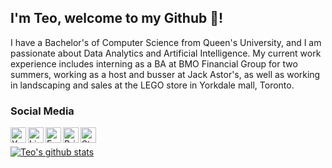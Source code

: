 ## I'm Teo, welcome to my Github 🧬! 
I have a Bachelor's of Computer Science from Queen's University, and I am passionate about Data Analytics and Artificial Intelligence. My current work experience includes interning as a BA at BMO Financial Group for two summers, working as a host and busser at Jack Astor's, as well as working in landscaping and sales at the LEGO store in Yorkdale mall, Toronto. 
### Social Media
[<img align="left" alt="Youtube" width="25px" src="https://img.icons8.com/ios-filled/150/fa314a/youtube-play.png" />][youtube]
[<img align="left" alt="LinkedIn" width="25px" src="https://img.icons8.com/color/240/26e07f/linkedin.png" />][linkedin]
[<img align="left" alt="Facebook" width="25px" src="https://img.icons8.com/ios-filled/150/4a90e2/facebook-new.png" />][facebook]
[<img align="left" alt="BrickSafe" width="25px" src="https://img.icons8.com/ios-filled/50/26e07f/plugin.png"/>][bricksafe]
[<img align="left" alt="Strava" width="25px" src="https://img.icons8.com/external-tal-revivo-color-tal-revivo/96/26e07f/external-strava-mobile-app-and-website-connect-runners-and-cyclists-logo-color-tal-revivo.png" />][strava]
<br />


[youtube]: https://www.youtube.com/user/TeoTechnicTaken
[linkedin]: https://www.linkedin.com/in/teodorilie/
[facebook]: https://www.facebook.com/profile.php?id=100004509104826
[bricksafe]: https://bricksafe.com/pages/Teo_LEGO_Technic
[strava]: https://www.strava.com/athletes/9039374

[![Teo's github stats](https://github-readme-stats.vercel.app/api?username=teoilie&count_private=true&show_icons=true&theme=dracula&hide_rank=false&hide=stars)](https://github.com/anuraghazra/github-readme-stats)
